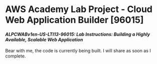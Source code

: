 # AWS Academy Lab Project - Cloud Web Application Builder [96015]
#### *ALPCWABv1en-US-LTI13-96015: Lab Instructions: Building a Highly Available, Scalable Web Application*

Bear with me, the code is currently being built. I will share as soon as I complete.
